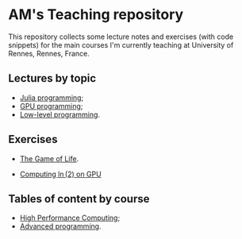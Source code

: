 
# AM's Teaching repository

This repository collects some lecture notes and exercises (with
code snippets) for the main courses I'm currently teaching at 
University of Rennes, Rennes, France.

## Lectures by topic

* [Julia programming](./Julia/README.md);
* [GPU programming](./GPU/README.md);
* [Low-level programming](./lowlevel/README.md).

## Exercises

* [The Game of Life](./HPC/game/README.md).
- [Computing $\ln(2)$ on GPU](./GPU/log2series.md)

## Tables of content by course

* [High Performance Computing](./HPC.md);
* [Advanced programming](./Advanced.md).

